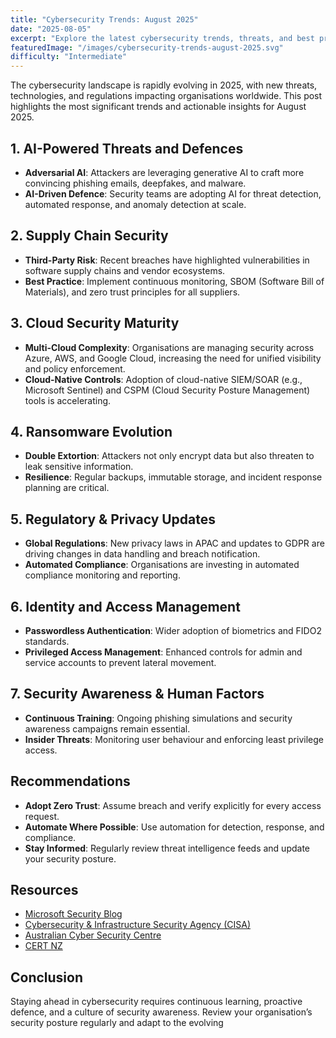```yaml
---
title: "Cybersecurity Trends: August 2025"
date: "2025-08-05"
excerpt: "Explore the latest cybersecurity trends, threats, and best practices shaping the digital landscape in August 2025."
featuredImage: "/images/cybersecurity-trends-august-2025.svg"
difficulty: "Intermediate"
---
```


The cybersecurity landscape is rapidly evolving in 2025, with new threats, technologies, and regulations impacting organisations worldwide. This post highlights the most significant trends and actionable insights for August 2025.

## 1. AI-Powered Threats and Defences

- **Adversarial AI**: Attackers are leveraging generative AI to craft more convincing phishing emails, deepfakes, and malware.
- **AI-Driven Defence**: Security teams are adopting AI for threat detection, automated response, and anomaly detection at scale.

## 2. Supply Chain Security

- **Third-Party Risk**: Recent breaches have highlighted vulnerabilities in software supply chains and vendor ecosystems.
- **Best Practice**: Implement continuous monitoring, SBOM (Software Bill of Materials), and zero trust principles for all suppliers.

## 3. Cloud Security Maturity

- **Multi-Cloud Complexity**: Organisations are managing security across Azure, AWS, and Google Cloud, increasing the need for unified visibility and policy enforcement.
- **Cloud-Native Controls**: Adoption of cloud-native SIEM/SOAR (e.g., Microsoft Sentinel) and CSPM (Cloud Security Posture Management) tools is accelerating.

## 4. Ransomware Evolution

- **Double Extortion**: Attackers not only encrypt data but also threaten to leak sensitive information.
- **Resilience**: Regular backups, immutable storage, and incident response planning are critical.

## 5. Regulatory & Privacy Updates

- **Global Regulations**: New privacy laws in APAC and updates to GDPR are driving changes in data handling and breach notification.
- **Automated Compliance**: Organisations are investing in automated compliance monitoring and reporting.

## 6. Identity and Access Management

- **Passwordless Authentication**: Wider adoption of biometrics and FIDO2 standards.
- **Privileged Access Management**: Enhanced controls for admin and service accounts to prevent lateral movement.

## 7. Security Awareness & Human Factors

- **Continuous Training**: Ongoing phishing simulations and security awareness campaigns remain essential.
- **Insider Threats**: Monitoring user behaviour and enforcing least privilege access.

## Recommendations

- **Adopt Zero Trust**: Assume breach and verify explicitly for every access request.
- **Automate Where Possible**: Use automation for detection, response, and compliance.
- **Stay Informed**: Regularly review threat intelligence feeds and update your security posture.

## Resources

- [Microsoft Security Blog](https://www.microsoft.com/security/blog/)
- [Cybersecurity & Infrastructure Security Agency (CISA)](https://www.cisa.gov/)
- [Australian Cyber Security Centre](https://www.cyber.gov.au/)
- [CERT NZ](https://www.cert.govt.nz/)

## Conclusion

Staying ahead in cybersecurity requires continuous learning, proactive defence, and a culture of security awareness. Review your organisation’s security posture regularly and adapt to the evolving